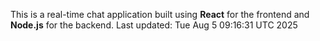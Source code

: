 This is a real-time chat application built using **React** for the frontend and **Node.js** for the backend.
Last updated: Tue Aug  5 09:16:31 UTC 2025
